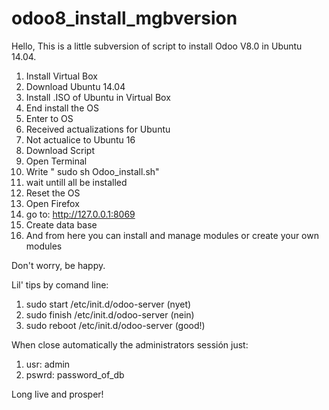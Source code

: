 # odoo8_install_mgbversion

Hello,
This is a little subversion of script to install Odoo V8.0 in Ubuntu 14.04.

1. Install Virtual Box
2. Download Ubuntu 14.04
3. Install .ISO of Ubuntu in Virtual Box
4. End install the OS
5. Enter to OS
6. Received actualizations for Ubuntu
7. Not actualice to Ubuntu 16
8. Download Script
9. Open Terminal
10. Write " sudo sh Odoo_install.sh"
11. wait untill all be installed
12. Reset the OS
13. Open Firefox
14. go to: http://127.0.0.1:8069
15. Create data base
16. And from here you can install and manage modules or create your own modules

Don't worry, be happy.

Lil' tips by comand line:
1. sudo start /etc/init.d/odoo-server   (nyet)
2. sudo finish /etc/init.d/odoo-server  (nein)
3. sudo reboot /etc/init.d/odoo-server  (good!)

When close automatically the administrators sessión just:
1. usr: admin
2. pswrd: password_of_db

Long live and prosper!
